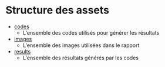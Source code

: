 # Structure des assets 

- [codes](./codes/)
  - L'ensemble des codes utilisés pour générer les résultats
- [images](./images/)
  - L'ensemble des images utilisées dans le rapport
- [results](./results/)
  - L'ensemble des résultats générés par les codes